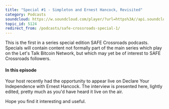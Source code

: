 ```yaml
---
title: "Special #1 - Simpleton and Ernest Hancock, Revisited"
category: Podcasts
soundcloud: https://w.soundcloud.com/player/?url=https%3A//api.soundcloud.com/tracks/222974546
topic_id: 5124
redirect_from: /podcasts/safe-crossroads-special-1/
---
```


This is the first in a series special edition SAFE Crossroads podcasts. Specials will contain content not formally part of the main series which play on the Let's Talk Bitcoin Network, but which may yet be of interest to SAFE Crossroads followers.

#### In this episode

Your host recently had the opportunity to appear live on Declare Your Independence with Ernest Hancock. The interview is presented here, lightly edited, pretty much as you'd have heard it live on the air.

Hope you find it interesting and useful.
